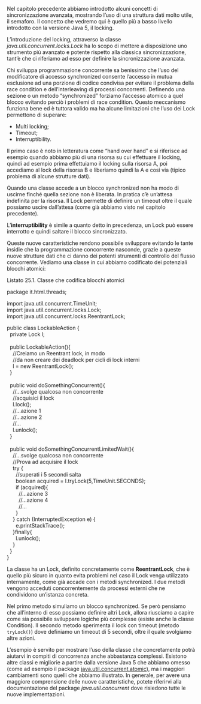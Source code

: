 Nel capitolo precedente abbiamo introdotto alcuni concetti di sincronizzazione avanzata, mostrando l’uso di una struttura dati molto utile, il semaforo. Il concetto che vedremo qui è quello più a basso livello introdotto con la versione Java 5, il locking.

L’introduzione del locking, attraverso la classe _java.util.concurrent.locks.Lock_ ha lo scopo di mettere a disposizione uno strumento più avanzato e potente rispetto alla classica sincronizzazione, tant’è che ci riferiamo ad esso per definire la sincronizzazione avanzata.

Chi sviluppa programmazione concorrente sa benissimo che l’uso del modificatore di accesso synchronized consente l’accesso in mutua esclusione ad una porzione di codice condivisa per evitare il problema della race condition e dell’interleaving di processi concorrenti. Definendo una sezione o un metodo “synchronized” forziamo l’accesso atomico a quel blocco evitando perciò i problemi di race condition. Questo meccanismo funziona bene ed è tuttora valido ma ha alcune limitazioni che l’uso dei Lock permettono di superare:

*   Multi locking;
*   Timeout;
*   Interruptibility.

Il primo caso è noto in letteratura come “hand over hand” e si riferisce ad esempio quando abbiamo più di una risorsa su cui effettuare il locking, quindi ad esempio prima effettuiamo il locking sulla risorsa A, poi accediamo al lock della risorsa B e liberiamo quindi la A e così via (tipico problema di alcune strutture dati).

Quando una classe accede a un blocco synchronized non ha modo di uscirne finché quella sezione non è liberata. In pratica c’è un’attesa indefinita per la risorsa. Il Lock permette di definire un timeout oltre il quale possiamo uscire dall’attesa (come già abbiamo visto nel capitolo precedente).

L’**interruptibility** è simile a quanto detto in precedenza, un Lock può essere interrotto e quindi saltare il blocco sincronizzato.

Queste nuove caratteristiche rendono possibile sviluppare evitando le tante insidie che la programmazione concorrente nasconde, grazie a queste nuove strutture dati che ci danno dei potenti strumenti di controllo del flusso concorrente. Vediamo una classe in cui abbiamo codificato dei potenziali blocchi atomici:

Listato 25.1. Classe che codifica blocchi atomici

package it.html.threads;  
  
import java.util.concurrent.TimeUnit;  
import java.util.concurrent.locks.Lock;  
import java.util.concurrent.locks.ReentrantLock;  
  
public class LockableAction {  
  private Lock l;  
    
  public LockableAction(){  
    //Creiamo un Reentrant lock, in modo  
    //da non creare dei deadlock per cicli di lock interni  
    l = new ReentrantLock();  
  }  
    
  public void doSomethingConcurrent(){  
    //…svolge qualcosa non concorrente  
    //acquisici il lock  
    l.lock();  
    //…azione 1  
    //…azione 2  
    //…  
    l.unlock();  
  }  
    
  public void doSomethingConcurrentLimitedWait(){  
    //…svolge qualcosa non concorrente  
    //Prova ad acquisire il lock  
    try {  
      //superati i 5 secondi salta  
      boolean acquired = l.tryLock(5,TimeUnit.SECONDS);  
      if (acquired){  
        //…azione 3  
        //…azione 4  
        //…  
      }  
    } catch (InterruptedException e) {  
      e.printStackTrace();  
    }finally{  
      l.unlock();  
    }  
  }  
}

La classe ha un Lock, definito concretamente come **ReentrantLock**, che è quello più sicuro in quanto evita problemi nel caso il Lock venga utilizzato internamente, come già accade con i metodi synchronized. I due metodi vengono acceduti concorrentemente da processi esterni che ne condividono un’istanza concreta.

Nel primo metodo simuliamo un blocco synchronized. Se però pensiamo che all’interno di esso possiamo definire altri Lock, allora riusciamo a capire come sia possibile sviluppare logiche più complesse (esiste anche la classe Condition). Il secondo metodo sperimenta il lock con timeout (metodo `tryLock()`) dove definiamo un timeout di 5 secondi, oltre il quale svolgiamo altre azioni.

L’esempio è servito per mostrare l’uso della classe che concretamente potrà aiutarvi in compiti di concorrenza anche abbastanza complessi. Esistono altre classi e migliorie a partire dalla versione Java 5 che abbiamo omesso (come ad esempio il package [java.util.concurrent.atomic](http://java.sun.com/j2se/1.5.0/docs/api/java/util/concurrent/atomic/package-summary.html "Package Atomic - link esterno")), ma i maggiori cambiamenti sono quelli che abbiamo illustrato. In generale, per avere una maggiore comprensione delle nuove caratteristiche, potete riferirvi alla documentazione del package _java.util.concurrent_ dove risiedono tutte le nuove implementazioni.